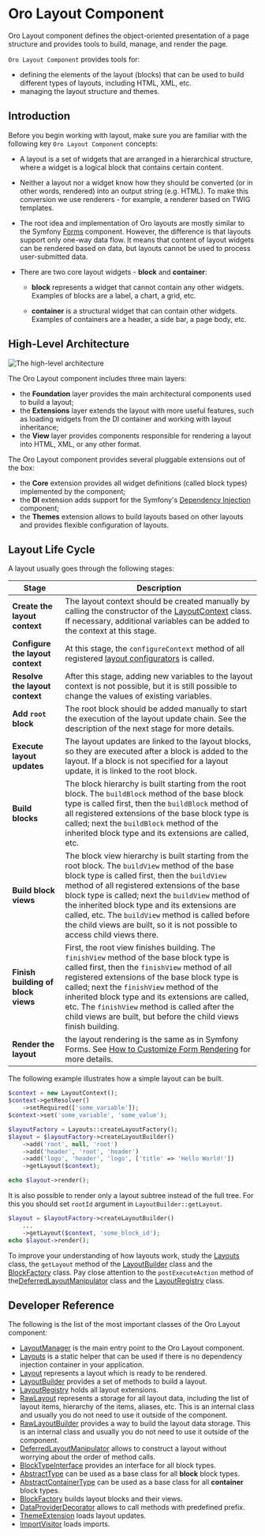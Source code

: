 # Oro Layout Component

Oro Layout component defines the object-oriented presentation of a page structure and provides tools to build, manage, and render the page.

`Oro Layout Component` provides tools for:

- defining the elements of the layout (blocks) that can be used to build different types of layouts, including HTML, XML, etc.
- managing the layout structure and themes.

## Introduction

Before you begin working with layout, make sure you are familiar with the following key `Oro Layout Component` concepts:

 - A layout is a set of widgets that are arranged in a hierarchical structure, where a widget is a logical block that contains certain content.
 
 - Neither a layout nor a widget know how they should be converted (or in other words, rendered) into an output string (e.g. HTML). To make this conversion we use renderers - for example, a renderer based on TWIG templates.
  
 - The root idea and implementation of Oro layouts are mostly similar to the Symfony [Forms](http://symfony.com/doc/current/book/forms.html) component. However, the difference is that layouts support only one-way data flow. It means that content of layout widgets can be rendered based on data, but layouts cannot be used to process user-submitted data.
 
 - There are two core layout widgets - **block** and **container**:
 
	- **block** represents a widget that cannot contain any other widgets. Examples of blocks are a label, a chart, a grid, etc.
	
	- **container** is a structural widget that can contain other widgets. Examples of containers are a header, a side bar, a page body, etc.

## High-Level Architecture

![The high-level architecture](./Resources/doc/high_level_architecture.png "The high-level architecture of Oro Layout component")

The Oro Layout component includes three main layers:

 - the **Foundation** layer provides the main architectural components used to build a layout;
 - the **Extensions** layer extends the layout with more useful features, such as loading widgets from the DI container and working with layout inheritance;
 - the **View** layer provides components responsible for rendering a layout into HTML, XML, or any other format.

The Oro Layout component provides several pluggable extensions out of the box:

 - the **Core** extension provides all widget definitions (called block types) implemented by the component;
 - the **DI** extension adds support for the Symfony's [Dependency Injection](http://symfony.com/doc/current/components/dependency_injection/introduction.html) component;
 - the **Themes** extension allows to build layouts based on other layouts and provides flexible configuration of layouts.


## Layout Life Cycle

A layout usually goes through the following stages:

| Stage | Description |
|------ |-------------|
| **Create the layout context** | The layout context should be created manually by calling the constructor of the [LayoutContext](./LayoutContext.php) class. If necessary, additional variables can be added to the context at this stage. |
| **Configure the layout context** | At this stage, the `configureContext` method of all registered [layout configurators](./ContextConfiguratorInterface.php) is called. |
| **Resolve the layout context** | After this stage, adding new variables to the layout context is not possible, but it is still possible to change the values of existing variables. |
| **Add `root` block** | The root block should be added manually to start the execution of the layout update chain. See the description of the next stage for more details. | 
| **Execute layout updates** | The layout updates are linked to the layout blocks, so they are executed after a block is added to the layout. If a block is not specified for a layout update, it is linked to the root block. |
| **Build blocks** | The block hierarchy is built starting from the root block. The `buildBlock` method of the base block type is called first, then the `buildBlock` method of all registered extensions of the base block type is called; next the `buildBlock` method of the inherited block type and its extensions are called, etc. |
| **Build block views** | The block view hierarchy is built starting from the root block. The `buildView` method of the base block type is called first, then the `buildView` method of all registered extensions of the base block type is called; next the `buildView` method of the inherited block type and its extensions are called, etc. The `buildView` method is called before the child views are built, so it is not possible to access child views there. |
| **Finish building of block views** | First, the root view finishes building. The `finishView` method of the base block type is called first, then the `finishView` method of all registered extensions of the base block type is called; next the `finishView` method of the inherited block type and its extensions are called, etc. The `finishView` method is called after the child views are built, but before the child views finish building. |
| **Render the layout** | the layout rendering is the same as in Symfony Forms. See [How to Customize Form Rendering](http://symfony.com/doc/current/cookbook/form/form_customization.html) for more details. |

The following example illustrates how a simple layout can be built.

```php
$context = new LayoutContext();
$context->getResolver()
	->setRequired(['some_variable']);
$context->set('some_variable', 'some_value');

$layoutFactory = Layouts::createLayoutFactory();
$layout = $layoutFactory->createLayoutBuilder()
	->add('root', null, 'root')
	->add('header', 'root', 'header')
	->add('logo', 'header', 'logo', ['title' => 'Hello World!'])
	->getLayout($context);

echo $layout->render();
```

It is also possible to render only a layout subtree instead of the full tree.
For this you should set `rootId` argument in `LayoutBuilder::getLayout`.

```php
$layout = $layoutFactory->createLayoutBuilder()
	...
	->getLayout($context, 'some_block_id');
echo $layout->render();
```

To improve your understanding of how layouts work, study the [Layouts](./Layouts.php) class, the `getLayout` method of the [LayoutBuilder](./LayoutBuilder.php) class and the [BlockFactory](./BlockFactory.php) class. Pay close attention to the `postExecuteAction` method of the[DeferredLayoutManipulator](./DeferredLayoutManipulator.php) class and the [LayoutRegistry](./LayoutRegistry.php) class.


## Developer Reference

The following is the list of the most important classes of the Oro Layout component:

 - [LayoutManager](./LayoutManager.php) is the main entry point to the Oro Layout component.
 - [Layouts](./Layouts.php) is a static helper that can be used if there is no dependency injection container in your application.
 - [Layout](./Layout.php) represents a layout which is ready to be rendered.
 - [LayoutBuilder](./LayoutBuilder.php) provides a set of methods to build a layout.
 - [LayoutRegistry](./LayoutRegistry.php) holds all layout extensions.
 - [RawLayout](./RawLayout.php) represents a storage for all layout data, including the list of layout items, hierarchy of the items, aliases, etc. This is an internal class and usually you do not need to use it outside of the component.
 - [RawLayoutBuilder](./RawLayoutBuilder.php) provides a way to build the layout data storage. This is an internal class and usually you do not need to use it outside of the component.
 - [DeferredLayoutManipulator](./DeferredLayoutManipulator.php) allows to construct a layout without worrying about the order of method calls.
 - [BlockTypeInterface](./BlockTypeInterface.php) provides an interface for all block types.
 - [AbstractType](./Block/Type/AbstractType.php) can be used as a base class for all **block** block types.
 - [AbstractContainerType](./Block/Type/AbstractContainerType.php) can be used as a base class for all **container** block types.
 - [BlockFactory](./BlockFactory.php) builds layout blocks and their views.
 - [DataProviderDecorator](./DataProviderDecorator.php) allows to call methods with predefined prefix.
 - [ThemeExtension](./Extension/Theme/ThemeExtension.php) loads layout updates.
 - [ImportVisitor](./Extension/Theme/Visitor/ImportVisitor.php) loads imports.

